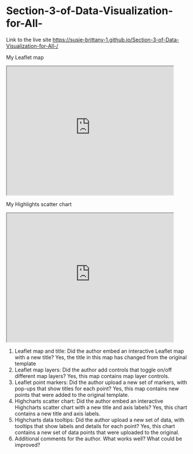 # Section-3-of-Data-Visualization-for-All-

Link to the live site https://susie-brittany-1.github.io/Section-3-of-Data-Visualization-for-All-/

My Leaflet map
<iframe src="https://susie-brittany-1.github.io/leaflet-map-simple/" width="90%" height="350"></iframe>


My Highlights scatter chart
<iframe src="https://susie-brittany-1.github.io/highcharts-scatter-csv/" width="90%" height="350"></iframe>



1.  Leaflet map and title: Did the author embed an interactive Leaflet map with a new title?
  Yes, the title in this map has changed from the original template
2. Leaflet map layers: Did the author add controls that toggle on/off different map layers?
  Yes, this map contains map layer controls.
3.  Leaflet point markers: Did the author upload a new set of markers, with pop-ups that show titles for each point?
  Yes, this map contains new points that were added to the original template.
4.  Highcharts scatter chart: Did the author embed an interactive Highcharts scatter chart with a new title and axis labels?
  Yes, this chart contains a new title and axis labels.
5.  Highcharts data tooltips: Did the author upload a new set of data, with tooltips that show labels and details for each point?
  Yes, this chart contains a new set of data points that were uploaded to the original.
6.  Additional comments for the author. What works well? What could be improved?
